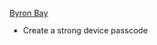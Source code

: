 [Byron Bay](byron.html)

<ul class="ck ck-todolist">
  <li class="ck-todolist__item">
    <span class="ck-todolist__item-checkbox"></span>
    <span class="ck-todolist__item-content">Create a strong device passcode</span>
  </li>
</ul>

